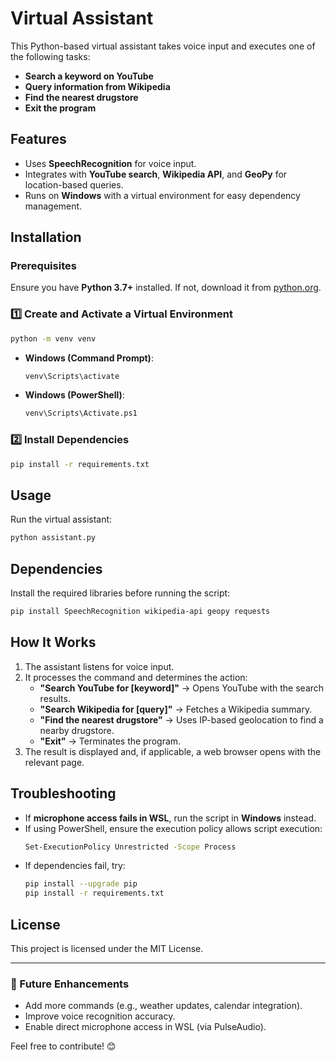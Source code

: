 # Virtual Assistant

This Python-based virtual assistant takes voice input and executes one of the following tasks:
- **Search a keyword on YouTube**
- **Query information from Wikipedia**
- **Find the nearest drugstore**
- **Exit the program**

## Features
- Uses **SpeechRecognition** for voice input.
- Integrates with **YouTube search**, **Wikipedia API**, and **GeoPy** for location-based queries.
- Runs on **Windows** with a virtual environment for easy dependency management.

## Installation
### Prerequisites
Ensure you have **Python 3.7+** installed. If not, download it from [python.org](https://www.python.org/downloads/).

### 1️⃣ Create and Activate a Virtual Environment
```sh
python -m venv venv
```

- **Windows (Command Prompt)**:
  ```sh
  venv\Scripts\activate
  ```
- **Windows (PowerShell)**:
  ```sh
  venv\Scripts\Activate.ps1
  ```

### 2️⃣ Install Dependencies
```sh
pip install -r requirements.txt
```

## Usage
Run the virtual assistant:
```sh
python assistant.py
```

## Dependencies
Install the required libraries before running the script:
```sh
pip install SpeechRecognition wikipedia-api geopy requests
```

## How It Works
1. The assistant listens for voice input.
2. It processes the command and determines the action:
   - **"Search YouTube for [keyword]"** → Opens YouTube with the search results.
   - **"Search Wikipedia for [query]"** → Fetches a Wikipedia summary.
   - **"Find the nearest drugstore"** → Uses IP-based geolocation to find a nearby drugstore.
   - **"Exit"** → Terminates the program.
3. The result is displayed and, if applicable, a web browser opens with the relevant page.

## Troubleshooting
- If **microphone access fails in WSL**, run the script in **Windows** instead.
- If using PowerShell, ensure the execution policy allows script execution:
  ```sh
  Set-ExecutionPolicy Unrestricted -Scope Process
  ```
- If dependencies fail, try:
  ```sh
  pip install --upgrade pip
  pip install -r requirements.txt
  ```

## License
This project is licensed under the MIT License.

---

### 🚀 Future Enhancements
- Add more commands (e.g., weather updates, calendar integration).
- Improve voice recognition accuracy.
- Enable direct microphone access in WSL (via PulseAudio).

Feel free to contribute! 😊

